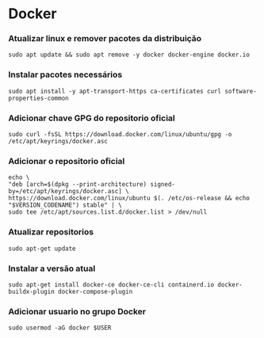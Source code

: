 # Docker
 
### Atualizar linux e remover pacotes da distribuição
	sudo apt update && sudo apt remove -y docker docker-engine docker.io

### Instalar pacotes necessários
	sudo apt install -y apt-transport-https ca-certificates curl software-properties-common

### Adicionar chave GPG do repositorio oficial
	sudo curl -fsSL https://download.docker.com/linux/ubuntu/gpg -o /etc/apt/keyrings/docker.asc

### Adicionar o repositorio oficial
	echo \
  	"deb [arch=$(dpkg --print-architecture) signed-by=/etc/apt/keyrings/docker.asc] \
	https://download.docker.com/linux/ubuntu $(. /etc/os-release && echo "$VERSION_CODENAME") stable" | \
  	sudo tee /etc/apt/sources.list.d/docker.list > /dev/null
	
### Atualizar repositorios
	sudo apt-get update

### Instalar a versão atual
	sudo apt-get install docker-ce docker-ce-cli containerd.io docker-buildx-plugin docker-compose-plugin

### Adicionar usuario no grupo Docker
	sudo usermod -aG docker $USER
